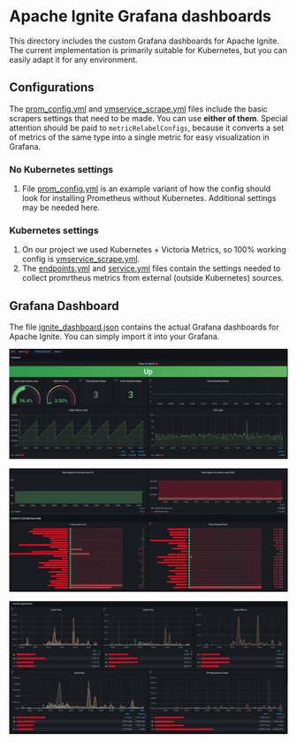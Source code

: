 # Apache Ignite Grafana dashboards

This directory includes the custom Grafana dashboards for Apache Ignite. The current implementation is primarily suitable for Kubernetes, but you can easily adapt it for any environment.

## Configurations

The [prom_config.yml](prom_config.yml) and [vmservice_scrape.yml](kubernetes/vmservice_scrape.yml) files include the basic scrapers settings that need to be made. You can use **either of them**. Special attention should be paid to `metricRelabelConfigs`, because it converts a set of metrics of the same type into a single metric for easy visualization in Grafana.

### No Kubernetes settings
1. File [prom_config.yml](prom_config.yml) is an example variant of how the config should look for installing Prometheus without Kubernetes. Additional settings may be needed here.

### Kubernetes settings
1. On our project we used Kubernetes + Victoria Metrics, so 100% working config is [vmservice_scrape.yml](kubernetes/vmservice_scrape.yml).
2. The [endpoints.yml](kubernetes/endpoints.yml) and [service.yml](kubernetes/service.yml) files contain the settings needed to collect promrtheus metrics from external (outside Kubernetes) sources.

## Grafana Dashboard

The file [ignite_dashboard.json](ignite_dashboard.json) contains the actual Grafana dashboards for Apache Ignite. You can simply import it into your Grafana.

![1](assets/1.png?raw=true)

![2](assets/2.png?raw=true)

![3](assets/3.png?raw=true)
